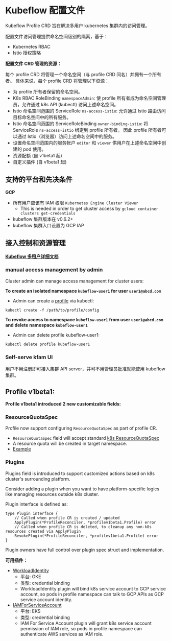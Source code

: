 # Kubeflow 配置文件

Kubeflow Profile CRD 旨在解决多用户 kubernetes 集群内的访问管理。

配置文件访问管理提供命名空间级别的隔离，基于：

- Kubernetes RBAC
- Istio 授权策略

**配置文件 CRD 管理的资源：**

每个 profile CRD 将管理一个命名空间（与 profile CRD 同名）并拥有一个所有者。
具体来说，每个 profile CRD 将管理以下资源：

- 为 profile 所有者保留的命名空间。
- K8s RBAC RoleBinding `namespaceAdmin`: 使 profile 所有者成为命名空间管理员，允许通过 k8s API (kubectl) 访问上述命名空间。
- Istio 命名空间范围的 ServiceRole `ns-access-istio`: 允许通过 Istio 路由访问目标命名空间中的所有服务。
- Istio 命名空间范围的 ServiceRoleBinding `owner-binding-istio`: 将 ServiceRole `ns-access-istio` 绑定到 profile 所有者。
因此 profile 所有者可以通过 Istio（浏览器）访问上述命名空间中的服务。
- 设置命名空间范围内的服务帐户 `editor` 和 `viewer` 供用户在上述命名空间中创建的 pod 使用。
- 资源配额 (自 v1beta1 起)
- 自定义插件 (自 v1beta1 起)

## 支持的平台和先决条件

**GCP**
- 所有用户应该有 IAM 权限 `Kubernetes Engine Cluster Viewer`
  - This is needed in order to get cluster access by `gcloud container clusters get-credentials`
- kubeflow 集群版本在 v0.6.2+
- kubeflow 集群入口设置为 GCP IAP

## 接入控制和资源管理

**[Kubeflow 多租户详细文档](https://www.kubeflow.org/docs/other-guides/multi-user-overview/)**

### manual access management by admin

Cluster admin can manage access management for cluster users:

**To create an isolated namespace `kubeflow-user1` for user `user1@abcd.com`**
- Admin can create a [profile](config/samples/profile_v1beta1_profile.yaml) via kubectl:
```
kubectl create -f /path/to/profile/config
```

**To revoke access to namespace `kubeflow-user1` from user `user1@abcd.com` and delete namespace `kubeflow-user1`**
- Admin can delete profile kubeflow-user1:
```
kubectl delete profile kubeflow-user1
```

### Self-serve kfam UI

用户不用注册即可接入集群 API server，并可不用管理员批准就能使用 kubeflow 集群。


## Profile v1beta1:

**Profile v1beta1 introduced 2 new customizable fields:**

### ResourceQuotaSpec
Profile now support configuring `ResourceQuotaSpec` as part of profile CR.
- `ResourceQuotaSpec` field will accept standard [k8s ResourceQuotaSpec](https://godoc.org/k8s.io/api/core/v1#ResourceQuotaSpec)
- A resource quota will be created in target namespace.
- [Example](config/samples/profile_v1beta1_profile.yaml)

### Plugins
Plugins field is introduced to support customized actions based on k8s cluster's surrounding platform.

Consider adding a plugin when you want to have platform-specific logics like managing resources outside k8s cluster.

Plugin interface is defined as:
```$xslt
type Plugin interface {
	// Called when profile CR is created / updated
	ApplyPlugin(*ProfileReconciler, *profilev1beta1.Profile) error
	// Called when profile CR is deleted, to cleanup any non-k8s resources created via ApplyPlugin
	RevokePlugin(*ProfileReconciler, *profilev1beta1.Profile) error
}
```
Plugin owners have full control over plugin spec struct and implementation.

**可用插件：**
- [WorkloadIdentity](controllers/plugin_workload_identity.go)
  - 平台: GKE
  - 类型: credential binding
  - WorkloadIdentity plugin will bind k8s service account to GCP service account,
  so pods in profile namespace can talk to GCP APIs as GCP service account identity.
- [IAMForServiceAccount](controllers/plugin_iam.go)
  - 平台: EKS
  - 类型: credential binding
  - IAM For Service Account plugin will grant k8s service account permission of IAM role,
  so pods in profile namespace can authenticate AWS services as IAM role.
